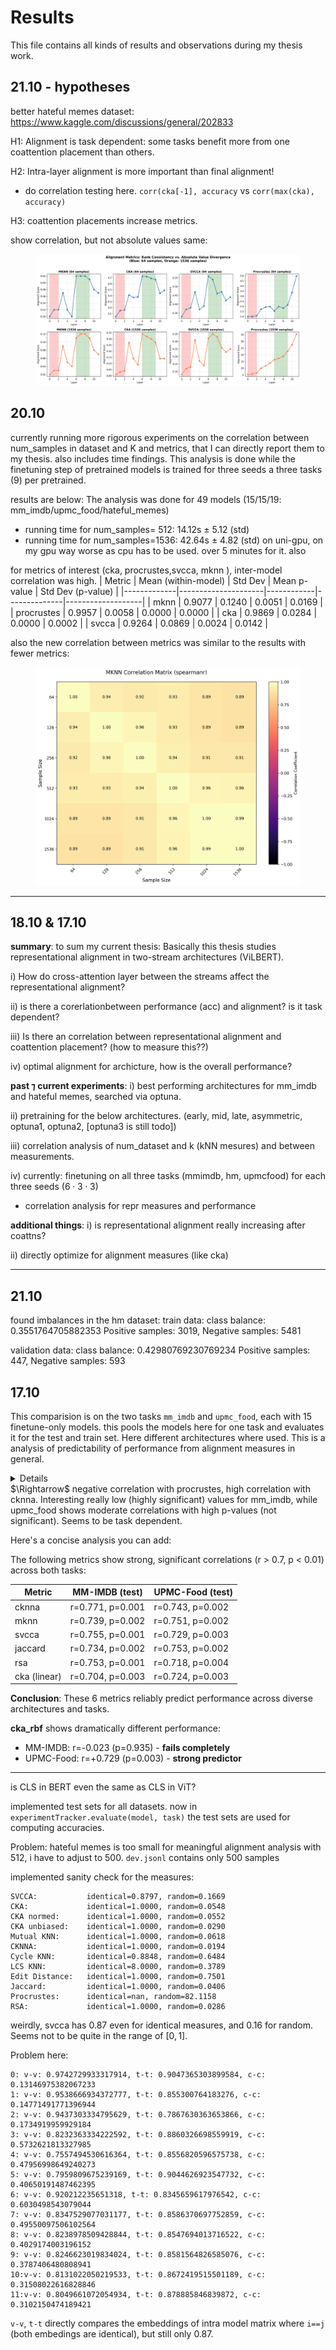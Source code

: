# Results
This file contains all kinds of results and observations during my thesis work.

## 21.10 - hypotheses

better hateful memes dataset: https://www.kaggle.com/discussions/general/202833

H1: Alignment is task dependent: some tasks benefit more from one coattention placement than others.

H2: Intra-layer alignment is more important than final alignment!
- do correlation testing here. `corr(cka[-1], accuracy` vs `corr(max(cka), accuracy)`

H3: coattention placements increase metrics.


show correlation, but not absolute values same:
<figure>
<img src="./res/markdown_res/alignment_metrics_comparison.png">
</figure>





## 20.10
currently running more rigorous experiments on the correlation between num_samples in dataset and K and metrics, that I can directly report them to my thesis. also includes time findings.
This analysis is done while the finetuning step of pretrained models is trained for three seeds a three tasks (9) per pretrained.


results are below:
The analysis was done for 49 models (15/15/19: mm_imdb/upmc_food/hateful_memes)

- running time for num_samples= 512: 14.12s ± 5.12 (std)
- running time for num_samples=1536: 42.64s ± 4.82 (std) on uni-gpu, on my gpu way worse as cpu has to be used. over 5 minutes for it.
also


for metrics of interest (cka, procrustes,svcca, mknn ), inter-model correlation was high.
| Metric      | Mean (within-model) | Std Dev    | Mean p-value | Std Dev (p-value) |
|-------------|---------------------|------------|--------------|-------------------|
| mknn        | 0.9077              | 0.1240     | 0.0051       | 0.0169            |
| procrustes  | 0.9957              | 0.0058     | 0.0000       | 0.0000            |
| cka         | 0.9869              | 0.0284     | 0.0000       | 0.0002            |
| svcca       | 0.9264              | 0.0869     | 0.0024       | 0.0142            |


also the new correlation between metrics was similar to the results with fewer metrics:

<figure>
<img src="./res/markdown_res/20252010_metric_analysis/mknn_spearmanr.png">
</figure>










---

## 18.10 & 17.10
**summary**:
to sum my current thesis: Basically this thesis studies representational alignment in two-stream architectures (ViLBERT).

i) How do cross-attention layer between the streams affect the representational alignment?

ii) is there a corerlationbetween performance (acc) and alignment? is it task dependent?

iii) Is there an correlation between representational alignment and coattention placement? (how to measure this??)

iv) optimal alignment for archicture, how is the overall performance?

**past ⁊ current experiments**:
i) best performing architectures for mm_imdb and hateful memes, searched via optuna.

ii) pretraining for the below architectures. (early, mid, late, asymmetric, optuna1, optuna2, [optuna3 is still todo])

iii) correlation analysis of num_dataset and k (kNN mesures) and between measurements.

iv) currently: finetuning on all three tasks (mmimdb, hm, upmcfood) for each three seeds ($6\cdot3\cdot3$)
- correlation analysis for repr measures and performance


**additional things**:
i) is representational alignment really increasing after coattns?

ii) directly optimize for alignment measures (like cka)


---


## 21.10

found imbalances in the hm dataset:
train data: class balance: 0.3551764705882353
Positive samples: 3019, Negative samples: 5481

validation data: class balance: 0.42980769230769234
Positive samples: 447, Negative samples: 593


## 17.10

This comparision is on the two tasks `mm_imdb` and `upmc_food`, each with 15 finetune-only models. this pools the models here for one task and evaluates it for the test and train set. Here different architectures where used. This is a analysis of predictability of performance from alignment measures in general.
<details closed>

	mm_imdb: test loss=0.1897, test acc=0.9233
	mm_imdb: val loss=0.1803, val acc=0.9279
	mm_imdb: test loss=0.1897, test acc=0.9233
	mm_imdb:  val loss=0.1803,  val acc=0.9279
	mm_imdb: test loss=0.1887, test acc=0.9236
	mm_imdb:  val loss=0.1783,  val acc=0.9286
	mm_imdb: test loss=0.1880, test acc=0.9248
	mm_imdb:  val loss=0.1775,  val acc=0.9297
	mm_imdb: test loss=0.1854, test acc=0.9253
	mm_imdb:  val loss=0.1743,  val acc=0.9304
	mm_imdb: test loss=0.1836, test acc=0.9269
	mm_imdb:  val loss=0.1710,  val acc=0.9325
	mm_imdb: test loss=0.1853, test acc=0.9259
	mm_imdb:  val loss=0.1748,  val acc=0.9307
	mm_imdb: test loss=0.1814, test acc=0.9277
	mm_imdb:  val loss=0.1686,  val acc=0.9334
	mm_imdb: test loss=0.1858, test acc=0.9261
	mm_imdb:  val loss=0.1741,  val acc=0.9314
	mm_imdb: test loss=0.1795, test acc=0.9290
	mm_imdb:  val loss=0.1685,  val acc=0.9339
	mm_imdb: test loss=0.1874, test acc=0.9245
	mm_imdb:  val loss=0.1777,  val acc=0.9291
	mm_imdb: test loss=0.1866, test acc=0.9247
	mm_imdb:  val loss=0.1749,  val acc=0.9302
	mm_imdb: test loss=0.1880, test acc=0.9244
	mm_imdb:  val loss=0.1777,  val acc=0.9290
	mm_imdb: test loss=0.1805, test acc=0.9271
	mm_imdb:  val loss=0.1675,  val acc=0.9334
	mm_imdb: test loss=0.1843, test acc=0.9263
	mm_imdb:  val loss=0.1721,  val acc=0.9319
	mm_imdb: test loss=0.1787, test acc=0.9284
	mm_imdb:  val loss=0.1644,  val acc=0.9346
=========================
test dataset
corr. of mknn           with acc : r=+0.739, p=0.002
corr. of mknn           with loss: r=+0.693, p=0.004
corr. of cka            with acc : r=+0.704, p=0.003
corr. of cka            with loss: r=+0.655, p=0.008
corr. of cka_rbf        with acc : r=-0.023, p=0.935
corr. of cka_rbf        with loss: r=-0.235, p=0.400
corr. of unbiased_cka   with acc : r=+0.703, p=0.003
corr. of unbiased_cka   with loss: r=+0.654, p=0.008
corr. of svcca          with acc : r=+0.755, p=0.001
corr. of svcca          with loss: r=+0.729, p=0.002
corr. of cknna          with acc : r=+0.771, p=0.001
corr. of cknna          with loss: r=+0.730, p=0.002
corr. of cycle_knn      with acc : r=+0.052, p=0.855
corr. of cycle_knn      with loss: r=+0.126, p=0.656
corr. of procrustes     with acc : r=-0.263, p=0.344
corr. of procrustes     with loss: r=-0.071, p=0.803
corr. of jaccard        with acc : r=+0.734, p=0.002
corr. of jaccard        with loss: r=+0.682, p=0.005
corr. of rsa            with acc : r=+0.753, p=0.001
corr. of rsa            with loss: r=+0.723, p=0.002
corr. of r2             with acc : r=+0.683, p=0.005
corr. of r2             with loss: r=+0.644, p=0.010
=========================
corr. of mknn           with acc : r=+0.711, p=0.003
corr. of mknn           with loss: r=+0.671, p=0.006
corr. of cka            with acc : r=+0.707, p=0.003
corr. of cka            with loss: r=+0.675, p=0.006
corr. of cka_rbf        with acc : r=+0.186, p=0.508
corr. of cka_rbf        with loss: r=+0.004, p=0.990
corr. of unbiased_cka   with acc : r=+0.707, p=0.003
corr. of unbiased_cka   with loss: r=+0.675, p=0.006
corr. of svcca          with acc : r=+0.689, p=0.004
corr. of svcca          with loss: r=+0.579, p=0.024
corr. of cknna          with acc : r=+0.711, p=0.003
corr. of cknna          with loss: r=+0.664, p=0.007
corr. of cycle_knn      with acc : r=-0.059, p=0.834
corr. of cycle_knn      with loss: r=+0.028, p=0.922
corr. of procrustes     with acc : r=-0.182, p=0.516
corr. of procrustes     with loss: r=+0.014, p=0.960
corr. of jaccard        with acc : r=+0.711, p=0.003
corr. of jaccard        with loss: r=+0.671, p=0.006
corr. of rsa            with acc : r=+0.732, p=0.002
corr. of rsa            with loss: r=+0.689, p=0.004
corr. of r2             with acc : r=+0.704, p=0.003
corr. of r2             with loss: r=+0.632, p=0.011
=========================
validation dataset
corr. of mknn           with acc : r=+0.746, p=0.001
corr. of mknn           with loss: r=+0.696, p=0.004
corr. of cka            with acc : r=+0.711, p=0.003
corr. of cka            with loss: r=+0.658, p=0.008
corr. of cka_rbf        with acc : r=-0.117, p=0.678
corr. of cka_rbf        with loss: r=-0.258, p=0.353
corr. of unbiased_cka   with acc : r=+0.709, p=0.003
corr. of unbiased_cka   with loss: r=+0.656, p=0.008
corr. of svcca          with acc : r=+0.780, p=0.001
corr. of svcca          with loss: r=+0.736, p=0.002
corr. of cknna          with acc : r=+0.783, p=0.001
corr. of cknna          with loss: r=+0.735, p=0.002
corr. of cycle_knn      with acc : r=+0.107, p=0.705
corr. of cycle_knn      with loss: r=+0.156, p=0.579
corr. of procrustes     with acc : r=-0.178, p=0.525
corr. of procrustes     with loss: r=-0.040, p=0.888
corr. of jaccard        with acc : r=+0.739, p=0.002
corr. of jaccard        with loss: r=+0.685, p=0.005
corr. of rsa            with acc : r=+0.774, p=0.001
corr. of rsa            with loss: r=+0.733, p=0.002
corr. of r2             with acc : r=+0.672, p=0.006
corr. of r2             with loss: r=+0.626, p=0.013
=========================
corr. of mknn           with acc : r=+0.714, p=0.003
corr. of mknn           with loss: r=+0.693, p=0.004
corr. of cka            with acc : r=+0.714, p=0.003
corr. of cka            with loss: r=+0.700, p=0.004
corr. of cka_rbf        with acc : r=+0.139, p=0.621
corr. of cka_rbf        with loss: r=+0.046, p=0.869
corr. of unbiased_cka   with acc : r=+0.714, p=0.003
corr. of unbiased_cka   with loss: r=+0.700, p=0.004
corr. of svcca          with acc : r=+0.668, p=0.007
corr. of svcca          with loss: r=+0.639, p=0.010
corr. of cknna          with acc : r=+0.714, p=0.003
corr. of cknna          with loss: r=+0.693, p=0.004
corr. of cycle_knn      with acc : r=+0.008, p=0.978
corr. of cycle_knn      with loss: r=-0.055, p=0.845
corr. of procrustes     with acc : r=-0.125, p=0.657
corr. of procrustes     with loss: r=-0.021, p=0.940
corr. of jaccard        with acc : r=+0.714, p=0.003
corr. of jaccard        with loss: r=+0.693, p=0.004
corr. of rsa            with acc : r=+0.736, p=0.002
corr. of rsa            with loss: r=+0.704, p=0.003
corr. of r2             with acc : r=+0.689, p=0.004
corr. of r2             with loss: r=+0.657, p=0.008


	upmc_food: test loss=0.4185, test acc=0.9040
	upmc_food:  val loss=0.4039,  val acc=0.9065
	upmc_food: test loss=0.4067, test acc=0.9079
	upmc_food:  val loss=0.4000,  val acc=0.9092
	upmc_food: test loss=0.4244, test acc=0.9020
	upmc_food:  val loss=0.4286,  val acc=0.9035
	upmc_food: test loss=0.3638, test acc=0.9203
	upmc_food:  val loss=0.3543,  val acc=0.9194
	upmc_food: test loss=0.3651, test acc=0.9187
	upmc_food:  val loss=0.3651,  val acc=0.9188
	upmc_food: test loss=0.3748, test acc=0.9179
	upmc_food:  val loss=0.3628,  val acc=0.9168
	upmc_food: test loss=0.2812, test acc=0.9367
	upmc_food:  val loss=0.2733,  val acc=0.9388
	upmc_food: test loss=0.2854, test acc=0.9367
	upmc_food:  val loss=0.2777,  val acc=0.9369
	upmc_food: test loss=0.2879, test acc=0.9371
	upmc_food:  val loss=0.2809,  val acc=0.9374
	upmc_food: test loss=0.3408, test acc=0.9261
	upmc_food:  val loss=0.3276,  val acc=0.9245
	upmc_food: test loss=0.3326, test acc=0.9272
	upmc_food:  val loss=0.3309,  val acc=0.9237
	upmc_food: test loss=0.3343, test acc=0.9272
	upmc_food:  val loss=0.3311,  val acc=0.9261
	upmc_food: test loss=0.3362, test acc=0.9249
	upmc_food:  val loss=0.3367,  val acc=0.9259
	upmc_food: test loss=0.3308, test acc=0.9299
	upmc_food:  val loss=0.3276,  val acc=0.9281
=========================
test dataset
corr. of mknn           with acc : r=+0.751, p=0.002
corr. of mknn           with loss: r=+0.798, p=0.001
corr. of cka            with acc : r=+0.724, p=0.003
corr. of cka            with loss: r=+0.780, p=0.001
corr. of cka_rbf        with acc : r=+0.729, p=0.003
corr. of cka_rbf        with loss: r=+0.703, p=0.005
corr. of unbiased_cka   with acc : r=+0.728, p=0.003
corr. of unbiased_cka   with loss: r=+0.784, p=0.001
corr. of svcca          with acc : r=+0.729, p=0.003
corr. of svcca          with loss: r=+0.751, p=0.002
corr. of cknna          with acc : r=+0.743, p=0.002
corr. of cknna          with loss: r=+0.784, p=0.001
corr. of cycle_knn      with acc : r=+0.394, p=0.164
corr. of cycle_knn      with loss: r=+0.424, p=0.131
corr. of procrustes     with acc : r=-0.401, p=0.156
corr. of procrustes     with loss: r=-0.485, p=0.079
corr. of jaccard        with acc : r=+0.753, p=0.002
corr. of jaccard        with loss: r=+0.802, p=0.001
corr. of rsa            with acc : r=+0.718, p=0.004
corr. of rsa            with loss: r=+0.772, p=0.001
corr. of r2             with acc : r=+0.585, p=0.028
corr. of r2             with loss: r=+0.644, p=0.013
=========================
corr. of mknn           with acc : r=+0.654, p=0.011
corr. of mknn           with loss: r=+0.688, p=0.007
corr. of cka            with acc : r=+0.709, p=0.005
corr. of cka            with loss: r=+0.723, p=0.003
corr. of cka_rbf        with acc : r=+0.760, p=0.002
corr. of cka_rbf        with loss: r=+0.728, p=0.003
corr. of unbiased_cka   with acc : r=+0.672, p=0.009
corr. of unbiased_cka   with loss: r=+0.684, p=0.007
corr. of svcca          with acc : r=+0.705, p=0.005
corr. of svcca          with loss: r=+0.701, p=0.005
corr. of cknna          with acc : r=+0.736, p=0.003
corr. of cknna          with loss: r=+0.780, p=0.001
corr. of cycle_knn      with acc : r=+0.580, p=0.030
corr. of cycle_knn      with loss: r=+0.606, p=0.022
corr. of procrustes     with acc : r=-0.295, p=0.306
corr. of procrustes     with loss: r=-0.270, p=0.350
corr. of jaccard        with acc : r=+0.654, p=0.011
corr. of jaccard        with loss: r=+0.688, p=0.007
corr. of rsa            with acc : r=+0.643, p=0.013
corr. of rsa            with loss: r=+0.666, p=0.009
corr. of r2             with acc : r=+0.623, p=0.017
corr. of r2             with loss: r=+0.657, p=0.011
=========================
validation dataset
corr. of mknn           with acc : r=+0.817, p=0.000
corr. of mknn           with loss: r=+0.779, p=0.001
corr. of cka            with acc : r=+0.792, p=0.001
corr. of cka            with loss: r=+0.782, p=0.001
corr. of cka_rbf        with acc : r=+0.698, p=0.006
corr. of cka_rbf        with loss: r=+0.711, p=0.004
corr. of unbiased_cka   with acc : r=+0.797, p=0.001
corr. of unbiased_cka   with loss: r=+0.784, p=0.001
corr. of svcca          with acc : r=+0.777, p=0.001
corr. of svcca          with loss: r=+0.734, p=0.003
corr. of cknna          with acc : r=+0.801, p=0.001
corr. of cknna          with loss: r=+0.764, p=0.001
corr. of cycle_knn      with acc : r=+0.451, p=0.106
corr. of cycle_knn      with loss: r=+0.382, p=0.177
corr. of procrustes     with acc : r=-0.474, p=0.087
corr. of procrustes     with loss: r=-0.530, p=0.051
corr. of jaccard        with acc : r=+0.820, p=0.000
corr. of jaccard        with loss: r=+0.784, p=0.001
corr. of rsa            with acc : r=+0.791, p=0.001
corr. of rsa            with loss: r=+0.767, p=0.001
corr. of r2             with acc : r=+0.673, p=0.008
corr. of r2             with loss: r=+0.641, p=0.014
=========================
corr. of mknn           with acc : r=+0.754, p=0.002
corr. of mknn           with loss: r=+0.556, p=0.039
corr. of cka            with acc : r=+0.789, p=0.001
corr. of cka            with loss: r=+0.697, p=0.006
corr. of cka_rbf        with acc : r=+0.744, p=0.002
corr. of cka_rbf        with loss: r=+0.821, p=0.000
corr. of unbiased_cka   with acc : r=+0.763, p=0.002
corr. of unbiased_cka   with loss: r=+0.662, p=0.010
corr. of svcca          with acc : r=+0.776, p=0.001
corr. of svcca          with loss: r=+0.596, p=0.025
corr. of cknna          with acc : r=+0.780, p=0.001
corr. of cknna          with loss: r=+0.640, p=0.014
corr. of cycle_knn      with acc : r=+0.682, p=0.007
corr. of cycle_knn      with loss: r=+0.455, p=0.102
corr. of procrustes     with acc : r=-0.305, p=0.288
corr. of procrustes     with loss: r=-0.398, p=0.159
corr. of jaccard        with acc : r=+0.754, p=0.002
corr. of jaccard        with loss: r=+0.556, p=0.039
corr. of rsa            with acc : r=+0.754, p=0.002
corr. of rsa            with loss: r=+0.596, p=0.025
corr. of r2             with acc : r=+0.723, p=0.003
corr. of r2             with loss: r=+0.530, p=0.051


</details>
$\Rightarrow$ negative correlation with procrustes, high correlation with cknna.
Interesting really low (highly significant) values for mm_imdb, while upmc_food shows moderate correlations with high p-values (not significant).
Seems to be task dependent.


Here's a concise analysis you can add:



The following metrics show strong, significant correlations (r > 0.7, p < 0.01) across both tasks:

| Metric | MM-IMDB (test) | UPMC-Food (test) |
|--------|----------------|------------------|
| cknna| r=0.771, p=0.001 | r=0.743, p=0.002 |
| mknn | r=0.739, p=0.002 | r=0.751, p=0.002 |
| svcca | r=0.755, p=0.001 | r=0.729, p=0.003 |
| jaccard | r=0.734, p=0.002 | r=0.753, p=0.002 |
| rsa | r=0.753, p=0.001 | r=0.718, p=0.004 |
| cka (linear) | r=0.704, p=0.003 | r=0.724, p=0.003 |

**Conclusion**: These 6 metrics reliably predict performance across diverse architectures and tasks.

**cka_rbf** shows dramatically different performance:
- MM-IMDB: r=-0.023 (p=0.935) - **fails completely**
- UPMC-Food: r=+0.729 (p=0.003) - **strong predictor**


---


is CLS in BERT even the same as CLS in ViT?

implemented test sets for all datasets. now in `experimentTracker.evaluate(model, task)` the test sets are used for computing accuracies.

Problem: hateful memes is too small for meaningful alignment analysis with 512, i have to adjust to 500. `dev.jsonl` contains only 500 samples

implemented sanity check for the measures:
```
SVCCA:           identical=0.8797, random=0.1669
CKA:             identical=1.0000, random=0.0548
CKA normed:      identical=1.0000, random=0.0552
CKA unbiased:    identical=1.0000, random=0.0290
Mutual KNN:      identical=1.0000, random=0.0618
CKNNA:           identical=1.0000, random=0.0194
Cycle KNN:       identical=0.8848, random=0.6484
LCS KNN:         identical=8.0000, random=0.3789
Edit Distance:   identical=1.0000, random=0.7501
Jaccard:         identical=1.0000, random=0.0406
Procrustes:      identical=nan, random=82.1158
RSA:             identical=1.0000, random=0.0286
```
weirdly, svcca has 0.87 even for identical measures, and 0.16 for random. Seems not to be quite in the range of $[0,1]$.

Problem here:
```
0: v-v: 0.9742729933317914, t-t: 0.9047365303899584, c-c: 0.13146975382067233
1: v-v: 0.9538666934372777, t-t: 0.855300764183276, c-c: 0.14771491771396944
2: v-v: 0.9437303334795629, t-t: 0.7867630363653866, c-c: 0.1734919959929184
3: v-v: 0.8232363334222592, t-t: 0.8860326698559919, c-c: 0.5732621813327985
4: v-v: 0.7557494530616364, t-t: 0.8556820596575738, c-c: 0.47956998649240273
5: v-v: 0.7959809675239169, t-t: 0.9044626923547732, c-c: 0.40650191487462395
6: v-v: 0.920212235651318, t-t: 0.8345659617976542, c-c: 0.6030498543079044
7: v-v: 0.8347529077031177, t-t: 0.8586370697752859, c-c: 0.49550097506102564
8: v-v: 0.8238978509428844, t-t: 0.8547694013716522, c-c: 0.4029174003196152
9: v-v: 0.8246623019834024, t-t: 0.8581564826585076, c-c: 0.3787406480808941
10:v-v: 0.8131022050219533, t-t: 0.8672419515501189, c-c: 0.31508022616828846
11:v-v: 0.8049661072054934, t-t: 0.878885846839872, c-c: 0.3102150474189421
```

`v-v`, `t-t` directly compares the embeddings of intra model matrix where `i==j` (both embedings are identical), but still only 0.87.


